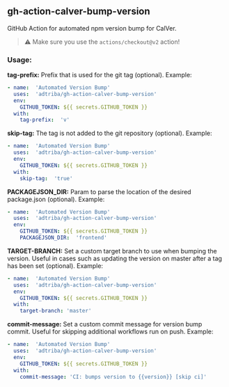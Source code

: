 ## gh-action-calver-bump-version

GitHub Action for automated npm version bump for CalVer.

> ⚠️ Make sure you use the `actions/checkout@v2` action!

### Usage:
**tag-prefix:** Prefix that is used for the git tag  (optional). Example:
```yaml
- name:  'Automated Version Bump'
  uses:  'adtriba/gh-action-calver-bump-version'
  env:
    GITHUB_TOKEN: ${{ secrets.GITHUB_TOKEN }}
  with:
    tag-prefix:  'v'
```

**skip-tag:** The tag is not added to the git repository  (optional). Example:
```yaml
- name:  'Automated Version Bump'
  uses:  'adtriba/gh-action-calver-bump-version'
  env:
    GITHUB_TOKEN: ${{ secrets.GITHUB_TOKEN }}
  with:
    skip-tag:  'true'
```

**PACKAGEJSON_DIR:** Param to parse the location of the desired package.json (optional). Example:
```yaml
- name:  'Automated Version Bump'
  uses:  'adtriba/gh-action-calver-bump-version'
  env:
    GITHUB_TOKEN: ${{ secrets.GITHUB_TOKEN }}
    PACKAGEJSON_DIR:  'frontend'
```

**TARGET-BRANCH:** Set a custom target branch to use when bumping the version. Useful in cases such as updating the version on master after a tag has been set (optional). Example:
```yaml
- name:  'Automated Version Bump'
  uses:  'adtriba/gh-action-calver-bump-version'
  env:
    GITHUB_TOKEN: ${{ secrets.GITHUB_TOKEN }}
  with:
    target-branch: 'master'
```

**commit-message:** Set a custom commit message for version bump commit. Useful for skipping additional workflows run on push. Example:
```yaml
- name:  'Automated Version Bump'
  uses:  'adtriba/gh-action-calver-bump-version'
  env:
    GITHUB_TOKEN: ${{ secrets.GITHUB_TOKEN }}
  with:
    commit-message: 'CI: bumps version to {{version}} [skip ci]'
```
